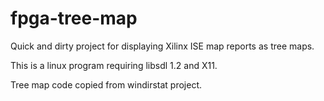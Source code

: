 # fpga-tree-map

Quick and dirty project for displaying Xilinx ISE map reports as tree maps.

This is a linux program requiring libsdl 1.2 and X11.

Tree map code copied from windirstat project.